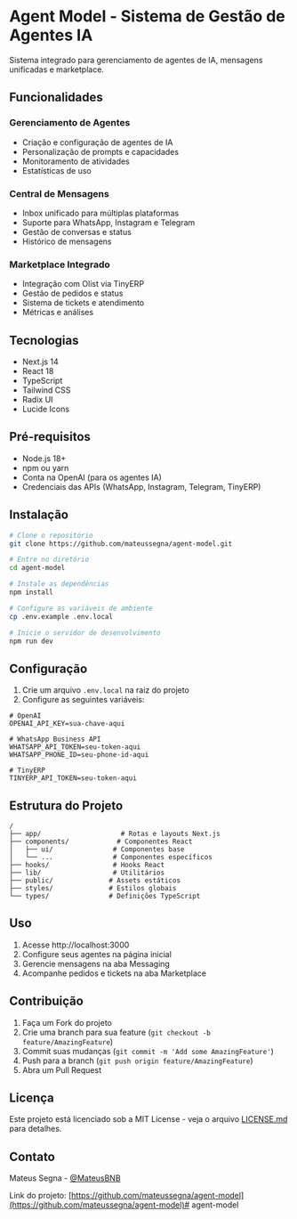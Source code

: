 # Agent Model - Sistema de Gestão de Agentes IA

Sistema integrado para gerenciamento de agentes de IA, mensagens unificadas e marketplace.

## Funcionalidades

### Gerenciamento de Agentes
- Criação e configuração de agentes de IA
- Personalização de prompts e capacidades
- Monitoramento de atividades
- Estatísticas de uso

### Central de Mensagens
- Inbox unificado para múltiplas plataformas
- Suporte para WhatsApp, Instagram e Telegram
- Gestão de conversas e status
- Histórico de mensagens

### Marketplace Integrado
- Integração com Olist via TinyERP
- Gestão de pedidos e status
- Sistema de tickets e atendimento
- Métricas e análises

## Tecnologias

- Next.js 14
- React 18
- TypeScript
- Tailwind CSS
- Radix UI
- Lucide Icons

## Pré-requisitos

- Node.js 18+
- npm ou yarn
- Conta na OpenAI (para os agentes IA)
- Credenciais das APIs (WhatsApp, Instagram, Telegram, TinyERP)

## Instalação

```bash
# Clone o repositório
git clone https://github.com/mateussegna/agent-model.git

# Entre no diretório
cd agent-model

# Instale as dependências
npm install

# Configure as variáveis de ambiente
cp .env.example .env.local

# Inicie o servidor de desenvolvimento
npm run dev
```

## Configuração

1. Crie um arquivo `.env.local` na raiz do projeto
2. Configure as seguintes variáveis:

```env
# OpenAI
OPENAI_API_KEY=sua-chave-aqui

# WhatsApp Business API
WHATSAPP_API_TOKEN=seu-token-aqui
WHATSAPP_PHONE_ID=seu-phone-id-aqui

# TinyERP
TINYERP_API_TOKEN=seu-token-aqui
```

## Estrutura do Projeto

```
/
├── app/                    # Rotas e layouts Next.js
├── components/            # Componentes React
│   ├── ui/               # Componentes base
│   └── ...               # Componentes específicos
├── hooks/                # Hooks React
├── lib/                  # Utilitários
├── public/              # Assets estáticos
├── styles/              # Estilos globais
└── types/               # Definições TypeScript
```

## Uso

1. Acesse http://localhost:3000
2. Configure seus agentes na página inicial
3. Gerencie mensagens na aba Messaging
4. Acompanhe pedidos e tickets na aba Marketplace

## Contribuição

1. Faça um Fork do projeto
2. Crie uma branch para sua feature (`git checkout -b feature/AmazingFeature`)
3. Commit suas mudanças (`git commit -m 'Add some AmazingFeature'`)
4. Push para a branch (`git push origin feature/AmazingFeature`)
5. Abra um Pull Request

## Licença

Este projeto está licenciado sob a MIT License - veja o arquivo [LICENSE.md](LICENSE.md) para detalhes.

## Contato

Mateus Segna - [@MateusBNB](https://twitter.com/MateusBNB)

Link do projeto: [https://github.com/mateussegna/agent-model](https://github.com/mateussegna/agent-model)#   a g e n t - m o d e l  
 